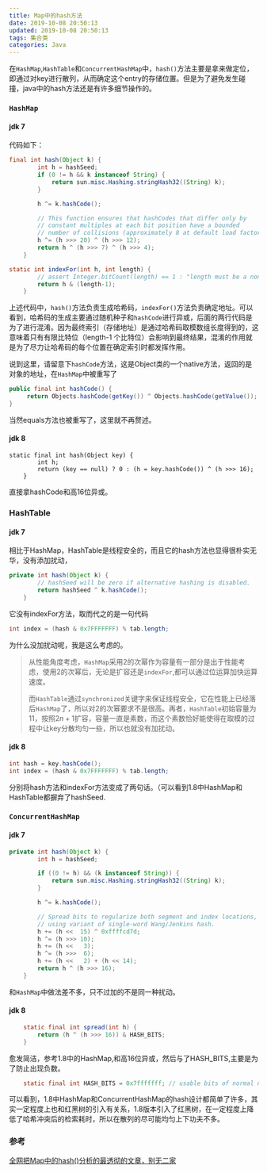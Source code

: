 ```yaml
---
title: Map中的hash方法
date: 2019-10-08 20:50:13
updated: 2019-10-08 20:50:13
tags: 集合类
categories: Java
---
```


在`HashMap`,`HashTable`和`ConcurrentHashMap`中，`hash()`方法主要是拿来做定位，即通过对key进行散列，从而确定这个entry的存储位置。但是为了避免发生碰撞，java中的hash方法还是有许多细节操作的。

### `HashMap`

#### jdk 7

代码如下：

```java
final int hash(Object k) {
        int h = hashSeed;
        if (0 != h && k instanceof String) {
            return sun.misc.Hashing.stringHash32((String) k);
        }

        h ^= k.hashCode();

        // This function ensures that hashCodes that differ only by
        // constant multiples at each bit position have a bounded
        // number of collisions (approximately 8 at default load factor).
        h ^= (h >>> 20) ^ (h >>> 12);
        return h ^ (h >>> 7) ^ (h >>> 4);
    }
```

```java
static int indexFor(int h, int length) {
        // assert Integer.bitCount(length) == 1 : "length must be a non-zero power of 2";
        return h & (length-1);
    }
```

上述代码中，`hash()`方法负责生成哈希码，`indexFor()`方法负责确定地址。可以看到，哈希码的生成主要通过随机种子和`hashCode`进行异或，后面的两行代码是为了进行混淆。因为最终索引（存储地址）是通过哈希码取模数组长度得到的，这意味着只有有限比特位（length-1 个比特位）会影响到最终结果，混淆的作用就是为了尽力让哈希码的每个位置在确定索引时都发挥作用。

说到这里，请留意下`hashCode`方法，这是Object类的一个native方法，返回的是对象的地址，在`HashMap`中被重写了

```java
public final int hashCode() {
     return Objects.hashCode(getKey()) ^ Objects.hashCode(getValue());
}

```

当然equals方法也被重写了，这里就不再赘述。



#### jdk 8

```
static final int hash(Object key) {
        int h;
        return (key == null) ? 0 : (h = key.hashCode()) ^ (h >>> 16);
    }
```

直接拿hashCode和高16位异或。

### HashTable 

#### jdk 7

相比于HashMap，HashTable是线程安全的，而且它的hash方法也显得很朴实无华，没有添加扰动，

```java
private int hash(Object k) {
        // hashSeed will be zero if alternative hashing is disabled.
        return hashSeed ^ k.hashCode();
    }
```

它没有indexFor方法，取而代之的是一句代码

```java
int index = (hash & 0x7FFFFFFF) % tab.length;
```

为什么没加扰动呢，我是这么考虑的。

> 从性能角度考虑，`HashMap`采用2的次幂作为容量有一部分是出于性能考虑，使用2的次幂后，无论是扩容还是`indexFor`,都可以通过位运算加快运算速度。
>
> 而`HashTable`通过`synchronized`关键字来保证线程安全，它在性能上已经落后`HashMap`了，所以对2的次幂要求不是很高。再者，`HashTable`初始容量为11，按照$2n+1$扩容，容量一直是素数，而这个素数恰好能使得在取模的过程中让key分散均匀一些，所以也就没有加扰动。
>
> 

#### jdk 8

```java
int hash = key.hashCode();
int index = (hash & 0x7FFFFFFF) % tab.length;
```

分别将hash方法和indexFor方法变成了两句话。（可以看到1.8中HashMap和HashTable都摒弃了hashSeed.

### `ConcurrentHashMap`

#### jdk 7

```java
private int hash(Object k) {
        int h = hashSeed;

        if ((0 != h) && (k instanceof String)) {
            return sun.misc.Hashing.stringHash32((String) k);
        }

        h ^= k.hashCode();

        // Spread bits to regularize both segment and index locations,
        // using variant of single-word Wang/Jenkins hash.
        h += (h <<  15) ^ 0xffffcd7d;
        h ^= (h >>> 10);
        h += (h <<   3);
        h ^= (h >>>  6);
        h += (h <<   2) + (h << 14);
        return h ^ (h >>> 16);
    }
```

和`HashMap`中做法差不多，只不过加的不是同一种扰动。

#### jdk 8



```java
    static final int spread(int h) {
        return (h ^ (h >>> 16)) & HASH_BITS;
    }

```

愈发简洁，参考1.8中的HashMap,和高16位异或，然后与了HASH_BITS,主要是为了防止出现负数。

```java
    static final int HASH_BITS = 0x7fffffff; // usable bits of normal node hash
```



可以看到，1.8中HashMap和ConcurrentHashMap的hash设计都简单了许多，其实一定程度上也和红黑树的引入有关系，1.8版本引入了红黑树，在一定程度上降低了哈希冲突后的检索耗时，所以在散列的尽可能均匀上下功夫不多。

### 参考

[全网把Map中的hash()分析的最透彻的文章，别无二家](https://www.hollischuang.com/archives/2091)
